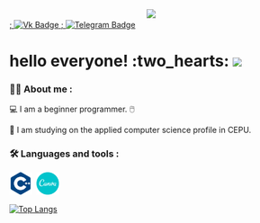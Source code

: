 <div id="header" align="center">
<img src="https://camo.githubusercontent.com/9cb92ab3e52ac66d4c34192125aa4449b993b898a6778c560db7dbc451e3bb17/68747470733a2f2f63646e34352e706963736172742e636f6d2f3137363931343234363030313230312e676966"; width="500"/>
</div>
<div id="badges">
<a href="https://vk.com/andwho.isit">;
<img src="https://img.shields.io/badge/Vk-blue?style=for-the-badge&logo=vk&logoColor=white"; alt="Vk Badge"/>
</a>
<a href="https://t.me/ssscolo">;
<img src="https://img.shields.io/badge/Telegram-black?style=for-the-badge&logo=telegram&logoColor=white"; alt="Telegram Badge"/>
</a>
</div>
<h1>
hello everyone!
  :two_hearts:
<img src="https://media.giphy.com/media/hvRJCLFzcasrR4ia7z/giphy.gif"; width="30px"/>
</h1>

### :woman_technologist: About me :

:computer: I am a beginner programmer. 
:computer_mouse:

:briefcase: I am studying on the applied computer science profile in CEPU.


### :hammer_and_wrench: Languages and tools :
<div>
<img src="https://github.com/devicons/devicon/blob/master/icons/cplusplus/cplusplus-plain.svg"; title="C++" alt="C++" width="40" height="40"/>&nbsp;
<img src="https://github.com/devicons/devicon/blob/master/icons/canva/canva-original.svg"; title="Canva" alt="Canva" width="40" height="40"/>&nbsp;
</div>

[![Top Langs](https://github-readme-stats.vercel.app/api/top-langs/?username=Myawka)](https://github.com/anuraghazra/github-readme-stats)
